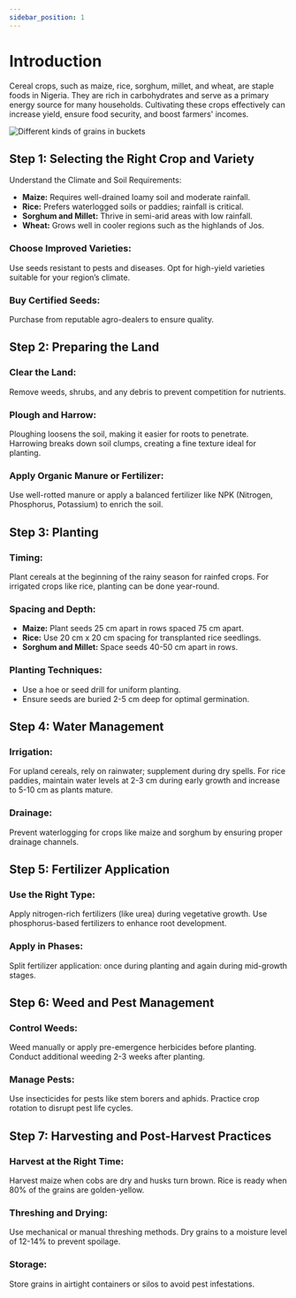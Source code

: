 ```yaml
---
sidebar_position: 1
---
```


# Introduction

Cereal crops, such as maize, rice, sorghum, millet, and wheat, are staple foods in Nigeria. They are rich in carbohydrates and serve as a primary energy source for many households. Cultivating these crops effectively can increase yield, ensure food security, and boost farmers' incomes.

![Different kinds of grains in buckets](/img/cereals.jpg)

## Step 1: Selecting the Right Crop and Variety
Understand the Climate and Soil Requirements:

- **Maize:** Requires well-drained loamy soil and moderate rainfall.
- **Rice:** Prefers waterlogged soils or paddies; rainfall is critical.
- **Sorghum and Millet:** Thrive in semi-arid areas with low rainfall.
- **Wheat:** Grows well in cooler regions such as the highlands of Jos.

### Choose Improved Varieties:

Use seeds resistant to pests and diseases.
Opt for high-yield varieties suitable for your region’s climate.

### Buy Certified Seeds:

Purchase from reputable agro-dealers to ensure quality.

## Step 2: Preparing the Land
### Clear the Land:

Remove weeds, shrubs, and any debris to prevent competition for nutrients.

### Plough and Harrow:

Ploughing loosens the soil, making it easier for roots to penetrate.
Harrowing breaks down soil clumps, creating a fine texture ideal for planting.

### Apply Organic Manure or Fertilizer:

Use well-rotted manure or apply a balanced fertilizer like NPK (Nitrogen, Phosphorus, Potassium) to enrich the soil.

## Step 3: Planting
### Timing:

Plant cereals at the beginning of the rainy season for rainfed crops.
For irrigated crops like rice, planting can be done year-round.

### Spacing and Depth:

- **Maize:** Plant seeds 25 cm apart in rows spaced 75 cm apart.
- **Rice:** Use 20 cm x 20 cm spacing for transplanted rice seedlings.
- **Sorghum and Millet:** Space seeds 40-50 cm apart in rows.

### Planting Techniques:

- Use a hoe or seed drill for uniform planting.
- Ensure seeds are buried 2-5 cm deep for optimal germination.

## Step 4: Water Management
### Irrigation:

For upland cereals, rely on rainwater; supplement during dry spells.
For rice paddies, maintain water levels at 2-3 cm during early growth and increase to 5-10 cm as plants mature.

### Drainage:

Prevent waterlogging for crops like maize and sorghum by ensuring proper drainage channels.

## Step 5: Fertilizer Application
### Use the Right Type:

Apply nitrogen-rich fertilizers (like urea) during vegetative growth.
Use phosphorus-based fertilizers to enhance root development.

### Apply in Phases:

Split fertilizer application: once during planting and again during mid-growth stages.

## Step 6: Weed and Pest Management
### Control Weeds:

Weed manually or apply pre-emergence herbicides before planting.
Conduct additional weeding 2-3 weeks after planting.

### Manage Pests:

Use insecticides for pests like stem borers and aphids.
Practice crop rotation to disrupt pest life cycles.

## Step 7: Harvesting and Post-Harvest Practices
### Harvest at the Right Time:

Harvest maize when cobs are dry and husks turn brown.
Rice is ready when 80% of the grains are golden-yellow.

### Threshing and Drying:

Use mechanical or manual threshing methods.
Dry grains to a moisture level of 12-14% to prevent spoilage.

### Storage:

Store grains in airtight containers or silos to avoid pest infestations.

